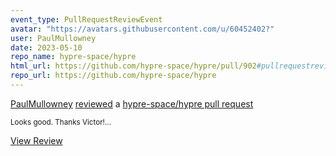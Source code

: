 ```yaml
---
event_type: PullRequestReviewEvent
avatar: "https://avatars.githubusercontent.com/u/60452402?"
user: PaulMullowney
date: 2023-05-10
repo_name: hypre-space/hypre
html_url: https://github.com/hypre-space/hypre/pull/902#pullrequestreview-1421427415
repo_url: https://github.com/hypre-space/hypre
---
```


<a href='https://github.com/PaulMullowney' target='_blank'>PaulMullowney</a> <a href='https://github.com/hypre-space/hypre/pull/902#pullrequestreview-1421427415' target='_blank'>reviewed</a> a <a href='https://github.com/hypre-space/hypre/pull/902' target='_blank'>hypre-space/hypre pull request</a>

<small>Looks good. Thanks Victor!...</small>

<a href='https://github.com/hypre-space/hypre/pull/902#pullrequestreview-1421427415' target='_blank'>View Review</a>